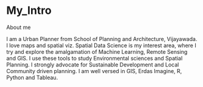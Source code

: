 # My_Intro
About me

I am a Urban Planner from School of Planning and Architecture, Vijayawada. I love maps and spatial viz. Spatial Data Science is my interest area, where I try and explore the amalgamation of Machine Learning, Remote Sensing and GIS. I use these tools to study Environmental sciences and Spatial Planning. I strongly advocate for Sustainable Development and Local Community driven planning. I am well versed in GIS, Erdas Imagine, R, Python and Tableau. 
